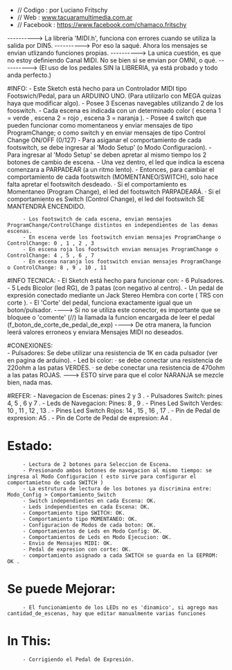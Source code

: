 
 *  // Codigo : por Luciano Fritschy
 *  // Web : www.tacuaramultimedia.com.ar
 *  // Facebook : https://www.facebook.com/chamaco.fritschy


  ----------> La libreria 'MIDI.h', funciona con errores cuando se utiliza la salida por DIN5. 
  ----------> Por eso la saqué. Ahora los mensajes se envian utlizando funciones propias.
  ----------> La unica cuestión, es que no estoy definiendo Canal MIDI. No se bien si se envian por OMNI, o qué.
  ----------> (El uso de los pedales SIN la LIBRERIA, ya está probado y todo anda perfecto.)
 
  
 
 #INFO: 
         - Este Sketch está hecho para un Controlador MIDI tipo Footswich/Pedal, para un ARDUINO UNO. (Para utilizarlo con MEGA quizas haya que modificar algo).
         - Posee 3 Escenas navegables utilizando 2 de los fooswitch.
         - Cada escena es indicada con un determinado color ( escena 1 = verde , escena 2 = rojo , escena 3 = naranja ).
         - Posee 4 switch que pueden funcionar como momentaneos y enviar mensajes de tipo ProgramChange; o como switch y en enviar mensajes de tipo Control Change ON/OFF (0/127) 
         - Para asiganar el comportamiento de cada footswitch, se debe ingresar al 'Modo Setup' (o Modo Configuracion).
         - Para ingresar al 'Modo Setup' se deben apretar al mismo tiempo los 2 botones de cambio de escena.
           - Una vez dentro, el led que indica la escena comenzara a PARPADEAR (a un ritmo lento). 
           - Entonces, para cambiar el comportamiento de cada footswitch (MOMENTANEO/SWITCH), solo hace falta apretar el footswitch desdeado.
             · Si el comportamiento es Momentaneo (Program Change), el led del footswitch PARPADEARÁ.
             · Si el comportamiento es Switch (Control Change), el led del footswitch SE MANTENDRÁ ENCENDIDO.
         
         - Los footswitch de cada escena, envian mensajes ProgramChange/ControlChange distintos en independientes de las demas escenas.       
         - En escena verde los footswitch envian mensajes ProgramChange o ControlChange: 0 , 1 , 2 , 3
         - En escena roja los footswitch envian mensajes ProgramChange o ControlChange: 4 , 5 , 6 , 7
         - En escena naranja los footswitch envian mensajes ProgramChange o ControlChange: 8 , 9 , 10 , 11
         
 
 #INFO TECNICA: 
         - El Sketch está hecho para funcionar con:
           - 6 Pulsadores.
           - 5 Leds Bicolor (led RG), de 3 patas (con negativo al centro).
           - Un pedal de expresión conectado mediante un Jack Stereo Hembra con corte ( TRS con corte ).
             - El 'Corte' del pedal, funciona exactamente igual que un boton/pulsador.
           ----> Si no se utiliza este conector, es importante que se bloquee o  'comente' (//) la llamada la funcion encargada de leer el pedal (f_boton_de_corte_de_pedal_de_exp)
           ----> De otra manera, la funcion leerá valores erroneos y enviara Mensajes MIDI no deseados.
 
 
 #CONEXIONES:        
           - Pulsadores: Se debe utilizar una resistencia de 1K en cada pulsador (ver en pagina de arduino).
           - Led bi color: · se debe conectar una resistencia de 220ohm a las patas VERDES. 
                           · se debe conectar una resistencia de 470ohm a las patas ROJAS.
                        ---> ESTO sirve para que el color NARANJA se mezcle bien, nada mas.
        
  
 
 #REFER:
         - Navegacion de Escenas: pines 2 y 3 . 
         - Pulsadores Switch: pines 4, 5 , 6 y 7 .
         - Leds de Navegacion: Pines: 8 , 9 .
         - Pines Led Switch Verdes: 10 ,  11 , 12 , 13 . 
         - Pines Led Switch Rojos: 14 ,  15 , 16 , 17 .
         - Pin de Pedal de expresion: A5 .
         - Pin de Corte de Pedal de expresion: A4 .
         
  
 
 
 #  Estado:
         - Lectura de 2 botones para Seleccion de Escena.
         - Presionando ambos botones de navegacion al mismo tiempo: se ingresa al Modo Configuracion ( esto sirve para configurar el comportamietno de cada SWITCH )
         - La estrutura de lectura de los botones ya discrimina entre: Modo_Config > Comportamiento_Switch
         - Switch independientes en cada Escena: OK.
         - Leds independientes en cada Escena: OK.
         - Comportamiento tipo SWITCH: OK.
         - Comportamiento tipo MOMENTANEO: OK.
         - Configuracion de Modos de cada boton: OK.
         - Comportamientos de Leds en Modo Config: OK.
         - Comportamientos de Leds en Modo Ejecucion: OK.
         - Envio de Mensajes MIDI: OK.
         - Pedal de expresion con corte: OK.
         - comportamiento asignado a cada SWITCH se guarda en la EEPROM: OK .
  
 
 
 #  Se puede Mejorar:  
         - El funcionamiento de los LEDs no es 'dinamico', si agrego mas cantidad_de_escenas, hay que editar manualmente varias funciones
  
  
 
 
 #  In This:
         - Corrigiendo el Pedal de Expresión. 
         
         
         
 

